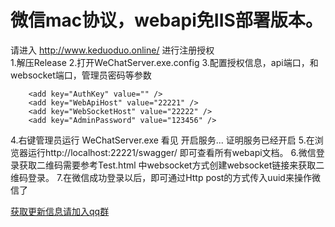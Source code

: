 # 微信mac协议，webapi免IIS部署版本。
 请进入  http://www.keduoduo.online/ 进行注册授权<br/>
1.解压Release
2.打开WeChatServer.exe.config
3.配置授权信息，api端口，和websocket端口，管理员密码等参数
```  
    <add key="AuthKey" value="" />
    <add key="WebApiHost" value="22221" />
    <add key="WebSocketHost" value="22222" />
    <add key="AdminPassword" value="123456" />
```
4.右键管理员运行 WeChatServer.exe
看见  开启服务... 证明服务已经开启
5.在浏览器运行http://localhost:22221/swagger/ 即可查看所有webapi文档。
6.微信登录获取二维码需要参考Test.html 中websocket方式创建websocket链接来获取二维码登录。
7.在微信成功登录以后，即可通过Http post的方式传入uuid来操作微信了



<a target="_blank" href="//shang.qq.com/wpa/qunwpa?idkey=3194af004cbc013eff0a61b99a46ae6f66c2c1f1fc62a9cdf58de1fd2b471058">获取更新信息请加入qq群</a>